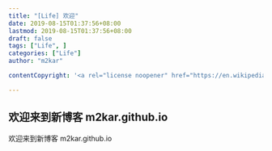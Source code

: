 ```yaml
---
title: "[Life] 欢迎"
date: 2019-08-15T01:37:56+08:00
lastmod: 2019-08-15T01:37:56+08:00
draft: false
tags: ["Life", ]
categories: ["Life"]
author: "m2kar"

contentCopyright: '<a rel="license noopener" href="https://en.wikipedia.org/wiki/Wikipedia:Text_of_Creative_Commons_Attribution-ShareAlike_3.0_Unported_License" target="_blank">Creative Commons Attribution-ShareAlike License</a>'

---
```


## 欢迎来到新博客 m2kar.github.io

欢迎来到新博客 m2kar.github.io
